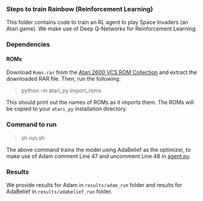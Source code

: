 ### Steps to train Rainbow (Reinforcement Learning)

This folder contains code to train an RL agent to play Space Invaders (an Atari game). We make use 
of Deep Q-Networks for Reinforcement Learning.

### Dependencies

#### ROMs
Download `Roms.rar` from the [Atari 2600 VCS ROM Collection](http://www.atarimania.com/rom_collection_archive_atari_2600_roms.html) and extract the downloaded RAR file. Then, run the following:

>python -m atari_py.import_roms <path to folder>

This should print out the names of ROMs as it imports them. The ROMs will be copied to your `atari_py` installation directory.

### Command to run 

>sh run.sh

The above command trains the model using AdaBelief as the optimizer, to make use of 
Adam comment Line 47 and uncomment Line 48 in [agent.py](./agent.py).

### Results
We provide results for Adam in ```results/adam_run``` folder and results for AdaBelief in ```results/adabelief_run``` folder.
